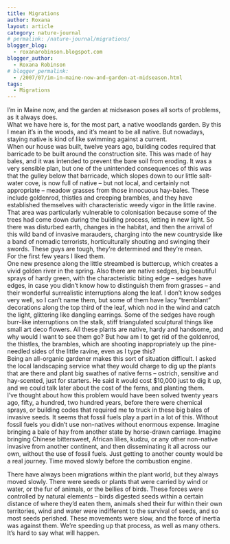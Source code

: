 ```yaml
---
title: Migrations
author: Roxana
layout: article
category: nature-journal
# permalink: /nature-journal/migrations/
blogger_blog:
  - roxanarobinson.blogspot.com
blogger_author:
  - Roxana Robinson
# blogger_permalink:
  - /2007/07/im-in-maine-now-and-garden-at-midseason.html
tags:
  - Migrations
---
```

I&#8217;m in Maine now, and the garden at midseason poses all sorts of problems, as it always does.   
What we have here is, for the most part, a native woodlands garden. By this I mean it&#8217;s in the woods, and it&#8217;s meant to be all native. But nowadays, staying native is kind of like swimming against a current.   
When our house was built, twelve years ago, building codes required that barricade to be built around the construction site. This was made of hay bales, and it was intended to prevent the bare soil from eroding. It was a very sensible plan, but one of the unintended consequences of this was that the gulley below that barricade, which slopes down to our little salt-water cove, is now full of native &#8211; but not local, and certainly not appropriate &#8211; meadow grasses from those innocuous hay-bales. These include goldenrod, thistles and creeping brambles, and they have established themselves with characteristic weedy vigor in the little ravine. That area was particularly vulnerable to colonisation because some of the trees had come down during the building process, letting in new light. So there was disturbed earth, changes in the habitat, and then the arrival of this wild band of invasive marauders, charging into the new countryside like a band of nomadic terrorists, horticulturally shouting and swinging their swords. These guys are tough, they&#8217;re determined and they&#8217;re mean.   
For the first few years I liked them.   
One new presence along the little streambed is buttercup, which creates a vivid golden river in the spring. Also there are native sedges, big beautiful sprays of hardy green, with the characteristic biting edge &#8211; sedges have edges, in case you didn&#8217;t know how to distinguish them from grasses &#8211; and their wonderful surrealistic interruptions along the leaf. I don&#8217;t know sedges very well, so I can&#8217;t name them, but some of them have lacy &#8220;tremblant&#8221; decorations along the top third of the leaf, which nod in the wind and catch the light, glittering like dangling earrings. Some of the sedges have rough burr-like interruptions on the stalk, stiff triangulated sculptural things like small art deco flowers. All these plants are native, hardy and handsome, and why would I want to see them go? But how am I to get rid of the goldenrod, the thistles, the brambles, which are shooting inappropriately up the pine-needled sides of the little ravine, even as I type this?  
Being an all-organic gardener makes this sort of situation difficult. I asked the local landscaping service what they would charge to dig up the plants that are there and plant big swathes of native ferns &#8211; ostrich, sensitive and hay-scented, just for starters. He said it would cost $10,000 just to dig it up, and we could talk later about the cost of the ferns, and planting them.   
I&#8217;ve thought about how this problem would have been solved twenty years ago, fifty, a hundred, two hundred years, before there were chemical sprays, or building codes that required me to truck in these big bales of invasive seeds. It seems that fossil fuels play a part in a lot of this. Without fossil fuels you didn&#8217;t use non-natives without enormous expense. Imagine bringing a bale of hay from another state by horse-drawn carriage. Imagine bringing Chinese bittersweet, African lilies, kudzu, or any other non-native invasive from another continent, and then disseminating it all across our own, without the use of fossil fuels. Just getting to another county would be a real journey. Time moved slowly before the combustion engine.

There have always been migrations within the plant world, but they always moved slowly. There were seeds or plants that were carried by wind or water, or the fur of animals, or the bellies of birds. These forces were controlled by natural elements &#8211; birds digested seeds within a certain distance of where they&#8217;d eaten them, animals shed their fur within their own territories, wind and water were indifferent to the survival of seeds, and so most seeds perished. These movements were slow, and the force of inertia was against them. We&#8217;re speeding up that process, as well as many others. It&#8217;s hard to say what will happen.